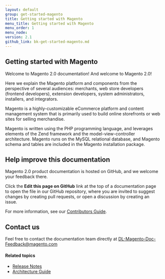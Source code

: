 ```yaml
---
layout: default
group: get-started-magento
title: Getting started with Magento
menu_title: Getting started with Magento
menu_order: 1
menu_node:
version: 2.1
github_link: bk-get-started-magento.md
---
```


<h2 id="highlights">Getting started with Magento</h2>

Welcome to Magento 2.0 documentation! And welcome to Magento 2.0!

Here we explain the Magento platform and components from the perspective of several audiences: merchants, web store developers (frontend developers), extension developers, system administrators, installers, and integrators.

Magento is a highly-customizable eCommerce platform and content management system that is primarily used to build online storefronts or web sites for selling merchandise.

Magento is written using the PHP programming language, and leverages elements of the Zend framework and the model-view-controller architecture. Magento runs on the MySQL relational database, and Magento schema and tables are included in the Magento installation package.

<h2 id="help">Help improve this documentation</h2>

Magento 2.0 product documentation is hosted on GitHub, and we welcome your
feedback there.

Click the **Edit this page on GitHub** link at the top of a documentation page to
open the file in our GitHub repository, where you are invited to suggest changes
by creating pull requests, or open a discussion by creating an issue.

For more information, see our <a href="{{ site.gdeurl21 }}extension-dev-guide/Contribute_edg.html">Contributors Guide</a>.

<h2 id="contact-us">Contact us</h2>
Feel free to contact the documentation team directly at
<a href="mailto:DL-Magento-Doc-Feedback@magento.com">DL-Magento-Doc-Feedback@magento.com</a>

#### Related topics

*   <a href="{{ site.gdeurl21 }}release-notes/bk-release-notes.html">Release Notes</a>
*   <a href="{{ site.gdeurl21 }}architecture/bk-architecture.html">Architecture Guide</a>
